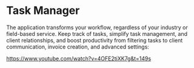 # Task Manager

The application transforms your workflow, regardless of your industry or field-based service. Keep track of tasks, simplify task management, and client relationships, and boost productivity from filtering tasks to client communication, invoice creation, and advanced settings: 

https://www.youtube.com/watch?v=4OFE2tiXK7g&t=149s
